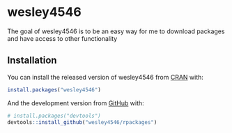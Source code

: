 
<!-- README.md is generated from README.Rmd. Please edit that file -->

# wesley4546

<!-- badges: start -->

<!-- badges: end -->

The goal of wesley4546 is to be an easy way for me to download packages
and have access to other functionality

## Installation

You can install the released version of wesley4546 from
[CRAN](https://CRAN.R-project.org) with:

``` r
install.packages("wesley4546")
```

And the development version from [GitHub](https://github.com/) with:

``` r
# install.packages("devtools")
devtools::install_github("wesley4546/rpackages")
```
